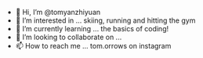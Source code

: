 - 👋 Hi, I’m @tomyanzhiyuan
- 👀 I’m interested in ... skiing, running and hitting the gym
- 🌱 I’m currently learning ... the basics of coding!
- 💞️ I’m looking to collaborate on ...
- 📫 How to reach me ... tom.orrows on instagram

<!---
tomyanzhiyuan/tomyanzhiyuan is a ✨ special ✨ repository because its `README.md` (this file) appears on your GitHub profile.
You can click the Preview link to take a look at your changes.
--->
